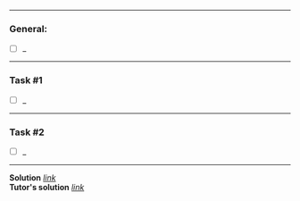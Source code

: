 
---
### General:
- [ ] _
---
### Task #1
- [ ] _
---
### Task #2
- [ ] _
---
**Solution** [*link*](hw_4.py)
\
**Tutor's solution** [*link*](tutor_solution_4.py)